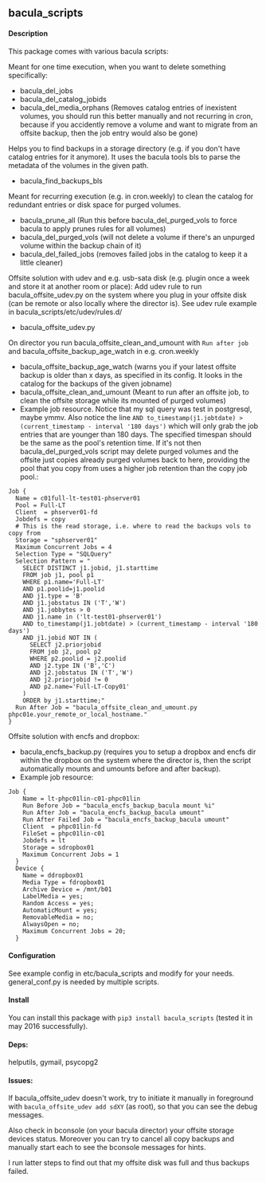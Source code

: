 ## bacula_scripts

#### Description
This package comes with various bacula scripts:

Meant for one time execution, when you want to delete something specifically:
- bacula_del_jobs
- bacula_del_catalog_jobids
- bacula_del_media_orphans (Removes catalog entries of inexistent volumes, you should run this better manually and not
  recurring in cron, because if you accidently remove a volume and want to migrate from an offsite backup, then the job
  entry would also be gone)

Helps you to find backups in a storage directory (e.g. if you don't have catalog entries for it anymore). It uses the
bacula tools bls to parse the metadata of the volumes in the given path.
- bacula_find_backups_bls

Meant for recurring execution (e.g. in cron.weekly) to clean the catalog for redundant entries or disk space for purged volumes.
- bacula_prune_all (Run this before bacula_del_purged_vols to force bacula to apply prunes rules for all volumes)
- bacula_del_purged_vols (will not delete a volume if there's an unpurged volume within the backup chain of it)
- bacula_del_failed_jobs (removes failed jobs in the catalog to keep it a little cleaner)

Offsite solution with udev and e.g. usb-sata disk (e.g. plugin once a week and store it at another room or place):
  Add udev rule to run bacula_offsite_udev.py on the system where you plug in your offsite disk (can be remote or also
  locally where the director is). See udev rule example in bacula_scripts/etc/udev/rules.d/
  - bacula_offsite_udev.py

  On director you run bacula_offsite_clean_and_umount with `Run after job` and bacula_offsite_backup_age_watch in e.g. cron.weekly
- bacula_offsite_backup_age_watch (warns you if your latest offsite backup is older than x days, as specified in its
  config. It looks in the catalog for the backups of the given jobname)
- bacula_offsite_clean_and_umount (Meant to run after an offsite job, to clean the offsite storage while its mounted of
  purged volumes)
- Example job resource. Notice that my sql query was test in postgresql, maybe ymmv. Also notice the 
  line `AND to_timestamp(j1.jobtdate) > (current_timestamp - interval '180 days')` which will only grab the job entries
  that are younger than 180 days. The specified timespan should be the same as the pool's retention time. If it's not
  then bacula_del_purged_vols script may delete purged volumes and the offsite just copies already purged volumes back
  to here, providing the pool that you copy from uses a higher job retention than the copy job pool.:

```
Job {
  Name = c01full-lt-test01-phserver01
  Pool = Full-LT
  Client  = phserver01-fd
  Jobdefs = copy
  # This is the read storage, i.e. where to read the backups vols to copy from
  Storage = "sphserver01"
  Maximum Concurrent Jobs = 4
  Selection Type = "SQLQuery"
  Selection Pattern = "
    SELECT DISTINCT j1.jobid, j1.starttime
    FROM job j1, pool p1
    WHERE p1.name='Full-LT' 
    AND p1.poolid=j1.poolid
    AND j1.type = 'B'
    AND j1.jobstatus IN ('T','W') 
    AND j1.jobbytes > 0
    AND j1.name in ('lt-test01-phserver01')
    AND to_timestamp(j1.jobtdate) > (current_timestamp - interval '180 days')
    AND j1.jobid NOT IN (
      SELECT j2.priorjobid 
      FROM job j2, pool p2
      WHERE p2.poolid = j2.poolid
      AND j2.type IN ('B','C')
      AND j2.jobstatus IN ('T','W')
      AND j2.priorjobid != 0
      AND p2.name='Full-LT-Copy01'
    )
    ORDER by j1.starttime;"
  Run After Job = "bacula_offsite_clean_and_umount.py phpc01e.your_remote_or_local_hostname."
}
```

Offsite solution with encfs and dropbox:
- bacula_encfs_backup.py (requires you to setup a dropbox and encfs dir within the dropbox on the system where the
  director is, then the script automatically mounts and umounts before and after backup).
- Example job resource:

```
Job {
    Name = lt-phpc01lin-c01-phpc01lin
    Run Before Job = "bacula_encfs_backup_bacula mount %i"
    Run After Job = "bacula_encfs_backup_bacula umount"
    Run After Failed Job = "bacula_encfs_backup_bacula umount"
    Client  = phpc01lin-fd
    FileSet = phpc01lin-c01
    Jobdefs = lt
    Storage = sdropbox01
    Maximum Concurrent Jobs = 1
  }
  Device {
    Name = ddropbox01
    Media Type = fdropbox01
    Archive Device = /mnt/b01
    LabelMedia = yes;
    Random Access = yes;
    AutomaticMount = yes;
    RemovableMedia = no;
    AlwaysOpen = no;
    Maximum Concurrent Jobs = 20;
  }
```

#### Configuration
See example config in etc/bacula_scripts and modify for your needs. general_conf.py is needed by multiple scripts.

#### Install
You can install this package with `pip3 install bacula_scripts` (tested it in may 2016 successfully).

#### Deps: 
helputils, gymail, psycopg2


#### Issues:
If bacula_offsite_udev doesn't work, try to initiate it manually in foreground with `bacula_offsite_udev add sdXY` (as
root), so that you can see the debug messages.

Also check in bconsole (on your bacula director) your offsite storage devices status. Moreover you can try to cancel all
copy backups and manually start each to see the bconsole messages for hints.

I run latter steps to find out that my offsite disk was full and thus backups failed.
